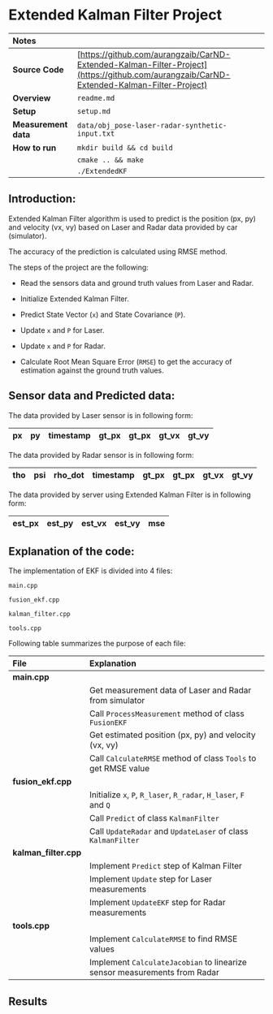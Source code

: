 # Extended Kalman Filter Project


| Notes    | |
|:-----------|:-------------|
| **Source Code**  | [https://github.com/aurangzaib/CarND-Extended-Kalman-Filter-Project](https://github.com/aurangzaib/CarND-Extended-Kalman-Filter-Project)  |
| **Overview**  | `readme.md`  |
| **Setup**  | `setup.md`  |
| **Measurement data**  | `data/obj_pose-laser-radar-synthetic-input.txt`     |
| **How to run**  | `mkdir build && cd build` | 
| |`cmake .. && make`     |
| |`./ExtendedKF`     |

## Introduction:

Extended Kalman Filter algorithm is used to predict is the position (px, py) and velocity (vx, vy) based on Laser and Radar data provided by car (simulator).

The accuracy of the prediction is calculated using RMSE method.

The steps of the project are the following:

- Read the sensors data and ground truth values from Laser and Radar.

- Initialize Extended Kalman Filter.

- Predict State Vector (`x`) and State Covariance (`P`).

- Update `x` and `P` for Laser.

- Update `x` and `P` for Radar.

- Calculate Root Mean Square Error (`RMSE`) to get the accuracy of estimation against the ground truth values.

## Sensor data and Predicted data:

The data provided by Laser sensor is in following form:

| px | py | timestamp | gt_px | gt_px | gt_vx | gt_vy |
|:-----------|:-------------|:-----------|:-------------|:-----------|:-------------|:-----------|

The data provided by Radar sensor is in following form:

| tho | psi | rho_dot | timestamp | gt_px | gt_px | gt_vx | gt_vy |
|:-----------|:-------------|:-----------|:-------------|:-----------|:-------------|:-----------|:-----------|

The data provided by server using Extended Kalman Filter is in following form:

| est_px | est_py | est_vx | est_vy | mse | 
|:-----------|:-------------|:-----------|:-------------|:-----------|

## Explanation of the code:

The implementation of EKF is divided into 4 files:

`main.cpp`

`fusion_ekf.cpp `

`kalman_filter.cpp`

`tools.cpp`

Following table summarizes the purpose of each file:

| File | Explanation |
|:-----------|:-------------|
|**main.cpp**| |
|				| Get measurement data of Laser and Radar from simulator |
| 				| Call `ProcessMeasurement` method of class `FusionEKF` | 
|				| Get estimated position (px, py) and velocity (vx, vy) |
|				| Call `CalculateRMSE` method of class `Tools` to get RMSE value|
|**fusion_ekf.cpp**|  |
| 				| Initialize `x`, `P`, `R_laser`, `R_radar`, `H_laser`, `F` and `Q` | 
|				| Call `Predict` of class `KalmanFilter`|
|				| Call `UpdateRadar` and `UpdateLaser` of class `KalmanFilter`|
|**kalman_filter.cpp**|  |
| 				| Implement `Predict` step of Kalman Filter | 
|				| Implement `Update` step for Laser measurements |
|				| Implement `UpdateEKF` step for Radar measurements |
|**tools.cpp**|  |
| 				| Implement `CalculateRMSE` to find RMSE values | 
|				| Implement `CalculateJacobian` to linearize sensor measurements from Radar |

## Results

